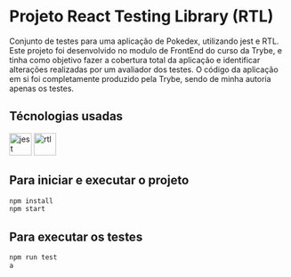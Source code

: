 # Projeto React Testing Library (RTL)

Conjunto de testes para uma aplicação de Pokedex, utilizando jest e RTL. Este projeto foi desenvolvido no modulo de FrontEnd do curso da Trybe, e tinha como objetivo fazer a cobertura total da aplicação e identificar alterações realizadas por um avaliador dos testes. O código da aplicação em si foi completamente produzido pela Trybe, sendo de minha autoria apenas os testes.

## Técnologias usadas
<p align="left">
  <img src="https://iconape.com/wp-content/png_logo_vector/jest-logo.png" alt="jest" width="40" height="40" />
  <img src="https://testing-library.com/img/octopus-64x64.png" alt="rtl" width="40" height="40" />
</p>

## Para iniciar e executar o projeto
```bash
npm install
npm start
``` 

## Para executar os testes
```bash
npm run test
a
``` 
